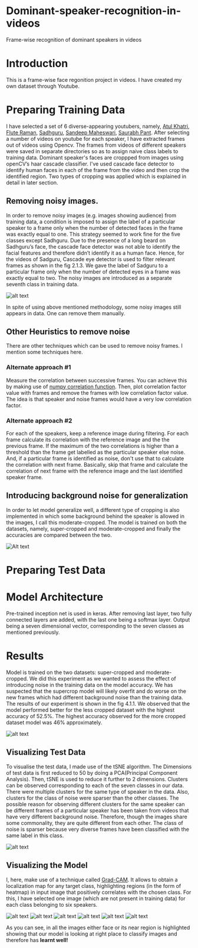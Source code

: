 # Dominant-speaker-recognition-in-videos
Frame-wise recognition of dominant speakers in videos
# Introduction
This is a frame-wise face regonition project in videos. I have created my own dataset through Youtube.

# Preparing Training Data
I have selected a set of 6 diverse-appearing youtubers, namely, [Atul Khatri](https://www.youtube.com/user/gutterguppie), [Flute Raman](https://www.youtube.com/user/fluteraman), [Sadhguru](https://www.youtube.com/user/sadhguru), [Sandeep Maheswari](https://www.youtube.com/user/SandeepSeminars), [Saurabh Pant](https://www.youtube.com/user/PantOnFireComedy). After selecting a number of videos on youtube for each speaker, I have extracted frames out of videos using Opencv. The frames from videos of different speakers were saved in separate directories so as to assign naive class labels to training data.
Dominant speaker's faces are croppped from images using openCV’s haar cascade classifier. I've used cascade face detector to identify human faces in each of the frame from the video and then crop the identified region. Two types of cropping was applied which is explained in detail in later section.

## Removing noisy images. 
In order to remove noisy images (e.g. images showing audience) from training data, a condition is imposed to assign the label of a particular speaker to a frame only when the number of detected faces in the frame was exactly equal to one. This strategy seemed to work fine for the five classes except Sadhguru. Due to the presence of a long beard on Sadhguru’s face, the cascade face detector was not able to identify the facial features and therefore didn’t identify it as a human face. Hence, for the videos of Sadguru, Cascade eye detector is used to filter relevant frames as shown in the fig 2.1.3. We gave the label of Sadguru to a particular frame only when the number of detected eyes in a frame was exactly equal to two. The noisy images are introduced as a separate seventh class in training data.

![alt text](https://github.com/harsh-sahu/Dominant-speaker-recognition-in-videos/blob/master/images/sadhguru_eye_detector.jpg)

In spite of using above mentioned methodology, some noisy images still appears in data. One can remove them manually.

## Other Heuristics to remove noise
There are other techniques which can be used to remove noisy frames. I mention some techniques here.

### Alternate approach #1
Measure the correlation between successive frames. You can achieve this by making use of [numpy correlation function](https://docs.scipy.org/doc/numpy-1.15.0/reference/generated/numpy.corrcoef.html). Then, plot correlation factor value with frames and remove the frames with low correlation factor value. The idea is that speaker and noise frames would have a very low correlation factor. 

### Alternate approach #2
For each of the speakers, keep a reference image during filtering. For each frame calculate its correlation with the reference image and the the previous frame. If the maximum of the two correlations is higher than a threshold than the frame get labelled as the particular speaker else noise. And, if a particular frame is identified as noise, don't use that to calculate the correlation with next frame. Basically, skip that frame and calculate the correlation of next frame with the reference image and the last identified speaker frame.

## Introducing background noise for generalization
In order to let model generalize well, a different type of cropping is also implemented in which some background behind the speaker is allowed in the images, I call this moderate-cropped. The model is trained on both the datasets, namely, super-cropped and moderate-cropped and finally the accuracies are compared between the two.

![Alt text](https://github.com/harsh-sahu/Dominant-speaker-recognition-in-videos/blob/master/images/super_moderate_cropped.jpg)

# Preparing Test Data

# Model Architecture
Pre-trained inception net is used in keras. After removing last layer, two fully connected layers are added, with the last one being a softmax layer. Output being a seven dimensional vector, corresponding to the seven classes as mentioned previously.

# Results
Model is trained on the two datasets: super-cropped and moderate-cropped. We did this experiment as we wanted to assess the effect of introducing noise in the training data on the model accuracy. We has suspected that the supercrop model will likely overfit and do worse on the new frames which had different background noise than the training data. The results of our experiment is shown in the fig 4.1.1. We observed that the model performed better for the less cropped dataset with the highest accuracy of 52.5%. The highest accuracy observed for the more cropped dataset model was 46% approximately.

![alt text](https://github.com/harsh-sahu/Dominant-speaker-recognition-in-videos/blob/master/images/results.jpg)

## Visualizing Test Data
To visualise the test data, I made use of the tSNE algorithm. The Dimensions of test data is first reduced to 50 by doing a PCA(Principal Component Analysis). Then, tSNE is used to reduce it further to 2 dimensions. Clusters can be observed corresponding to each of the seven classes in our data. There were multiple clusters for the same type of speaker in the data. Also, clusters for the class of noise were sparser than the other classes. The possible reason for observing different clusters for the same speaker can be different frames of a particular speaker has been taken from videos that have very different background noise. Therefore, though the images share some commonality, they are quite different from each other. The class of noise is sparser because very diverse frames have been classified with the same label in this class.

![alt text](https://github.com/harsh-sahu/Dominant-speaker-recognition-in-videos/blob/master/images/test_data_visualization.jpg)


## Visualizing the Model
I, here, make use of a technique called [Grad-CAM](https://arxiv.org/pdf/1610.02391.pdf). It allows to obtain a localization map for any target class, highlighting regions (in the form of heatmap) in input image that positively correlates with the chosen class. For this, I have selected one image (which are not present in training data) for each class belonging to six speakers.

![alt text](https://github.com/harsh-sahu/Dominant-speaker-recognition-in-videos/blob/master/images/grad_cam_AK.jpg)
![alt text](https://github.com/harsh-sahu/Dominant-speaker-recognition-in-videos/blob/master/images/grad_cam_FR.jpg)
![alt text](https://github.com/harsh-sahu/Dominant-speaker-recognition-in-videos/blob/master/images/grad_cam_SG.jpg)
![alt text](https://github.com/harsh-sahu/Dominant-speaker-recognition-in-videos/blob/master/images/grad_cam_SK.jpg)
![alt text](https://github.com/harsh-sahu/Dominant-speaker-recognition-in-videos/blob/master/images/grad_cam_SM.jpg)
![alt text](https://github.com/harsh-sahu/Dominant-speaker-recognition-in-videos/blob/master/images/grad_cam_SP.jpg)

As you can see, in all the images either face or its near region is highlighted showing that our model is looking at right place to classify images and therefore has **learnt well!**
